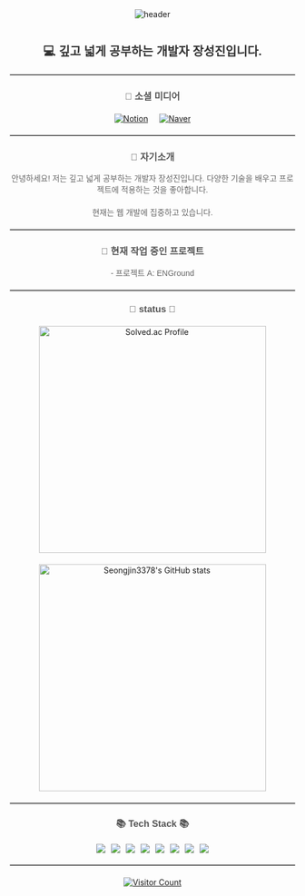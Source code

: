 <div align="center">
    <img src="https://capsule-render.vercel.app/api?&type=waving&color=timeAuto&height=180&section=header&text=SeongJIN's%20Hub&fontSize=50&animation=fadeIn&fontAlignY=45" alt="header" style="margin-bottom: 20px;"/>
</div>

<h2 align="center" style="margin: 20px 0; font-family: 'Arial', sans-serif; color: #333;">💻 깊고 넓게 공부하는 개발자 장성진입니다.</h2>
<hr style="border: 1px solid #ccc; margin: 20px 0;"/>
<h3 align="center" style="font-family: 'Arial', sans-serif; color: #555;">🌈 소셜 미디어</h3>
<div align="center" style="display: flex; justify-content: center; gap: 20px; margin: 20px 0;">
    <a href="https://www.notion.so/f6f312bb0abf43d6af5b046fdcf41e0b">
        <img src="https://img.shields.io/badge/Notion-000000?style=flat-square&logo=Notion&logoColor=white" alt="Notion"/>
    </a>
    <a href="mailto:seongjin3378@naver.com">
        <img src="https://img.shields.io/badge/Naver-03C75E?style=flat-square&logo=Naver&logoColor=white" alt="Naver"/>
    </a>
</div>

<hr style="border: 1px solid #ccc; margin: 20px 0;"/>

<h3 align="center" style="font-family: 'Arial', sans-serif; color: #555;">👋 자기소개</h3>
<p align="center" style="margin: 0 0 20px; font-family: 'Arial', sans-serif; color: #666;">안녕하세요! 저는 깊고 넓게 공부하는 개발자 장성진입니다. 다양한 기술을 배우고 프로젝트에 적용하는 것을 좋아합니다.</p>
<p align="center" style="margin: 0 0 20px; font-family: 'Arial', sans-serif; color: #666;">현재는 웹 개발에 집중하고 있습니다.</p>

<hr style="border: 1px solid #ccc; margin: 20px 0;"/>

<h3 align="center" style="font-family: 'Arial', sans-serif; color: #555;">🔭 현재 작업 중인 프로젝트</h3>
<p align="center" style="margin: 0 0 20px; font-family: 'Arial', sans-serif; color: #666;">- 프로젝트 A: ENGround</p>

<hr style="border: 1px solid #ccc; margin: 20px 0;"/>

<h3 align="center" style="font-family: 'Arial', sans-serif; color: #555;">📖 status 📖</h3>
<div align="center" style="display: flex; justify-content: center; gap: 20px; margin: 20px 0;">
    <a href="https://solved.ac/cpp_chobo/">
        <img src="http://mazassumnida.wtf/api/v2/generate_badge?boj=cpp_chobo" alt="Solved.ac Profile" style="width: 400px; height: auto;"/>
    </a>
</div>
<div align="center" style="display: flex; justify-content: center; gap: 20px; margin: 20px 0;">
    <a href="https://github.com/seongjin3378">
        <img src="https://github-readme-stats.vercel.app/api?username=seongjin3378" alt="Seongjin3378's GitHub stats" style="width: 400px; height: auto;"/>
    </a>
</div>

<hr style="border: 1px solid #ccc; margin: 20px 0;"/>

<h3 align="center" style="font-family: 'Arial', sans-serif; color: #555;">📚 Tech Stack 📚</h3>
<div align="center" style="display: flex; flex-wrap: wrap; justify-content: center; gap: 10px; margin: 20px 0;">
    <img src="https://img.shields.io/badge/Java-007396?style=flat-square&logo=Java&logoColor=white"/>
    <img src="https://img.shields.io/badge/-Python-3776AB?style=flat&logo=Python&logoColor=white"/>
    <img src="https://img.shields.io/badge/-JavaScript-F7DF1E?style=flat&logo=JavaScript&logoColor=white"/>
    <img src="https://img.shields.io/badge/Spring-6DB33F?style=flat-square&logo=Spring&logoColor=white"/>
    <img src="https://img.shields.io/badge/MySQL-E6B91E?style=flat-square&logo=MySql&logoColor=white"/>
    <img src="https://img.shields.io/badge/Apache%20Tomcat-F8DC75?style=flat-square&logo=Apache%20Tomcat&logoColor=white"/>
    <img src="https://img.shields.io/badge/AWS-232F3E?style=flat-square&logo=AmazonAWS&logoColor=white"/>
    <img src="https://img.shields.io/badge/Docker-2496ED?style=flat-square&logo=Docker&logoColor=white"/>
</div>

<hr style="border: 1px solid #ccc; margin: 20px 0;"/>

<div align="center" style="margin-top: 20px;">
    <a href="https://hits.seeyoufarm.com">
        <img src="https://hits.seeyoufarm.com/api/count/incr/badge.svg?url=https%3A%2F%2Fgithub.com%2Fseongjin3378&count_bg=%2379C83D&title_bg=%23555555&icon=&icon_color=%23E7E7E7&title=hits&edge_flat=false" alt="Visitor Count"/>
    </a>
</div>
